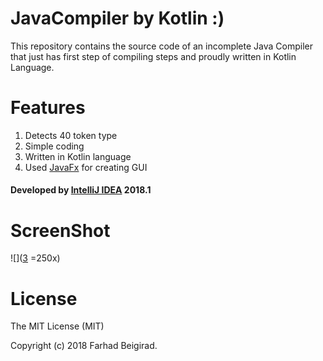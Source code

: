 # JavaCompiler by Kotlin :)

This repository contains the source code of an incomplete Java Compiler that just has first step of compiling steps and proudly written in Kotlin Language.


#   Features
1.  Detects 40 token type
1.  Simple coding
1.  Written in Kotlin language
1.  Used [JavaFx][1] for creating GUI

####  Developed by [IntelliJ IDEA][2] 2018.1


#   ScreenShot
![]([3] =250x)


#   License

The MIT License (MIT)

Copyright (c) 2018 Farhad Beigirad.

[1]: http://www.oracle.com/technetwork/java/javafx/overview/index.html
[2]: https://www.jetbrains.com/idea/
[3]: https://raw.githubusercontent.com/beigirad/CompilerWorkshop/master/shot/01.png
[4]: https://raw.githubusercontent.com/beigirad/CompilerWorkshop/master/shot/02.png∂
[5]: https://raw.githubusercontent.com/beigirad/CompilerWorkshop/master/shot/03.png∂